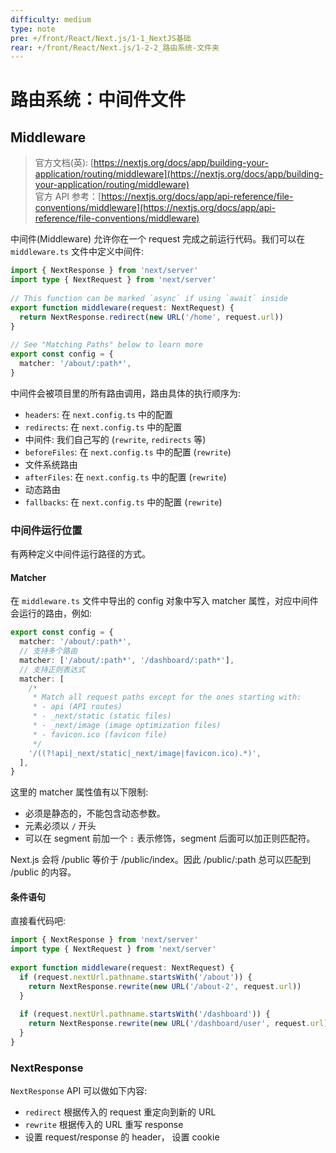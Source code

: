 ```yaml
---
difficulty: medium
type: note
pre: +/front/React/Next.js/1-1_NextJS基础
rear: +/front/React/Next.js/1-2-2_路由系统-文件夹
---
```


# 路由系统：中间件文件

## Middleware

> 官方文档(英): [https://nextjs.org/docs/app/building-your-application/routing/middleware](https://nextjs.org/docs/app/building-your-application/routing/middleware)  
> 官方 API 参考：[https://nextjs.org/docs/app/api-reference/file-conventions/middleware](https://nextjs.org/docs/app/api-reference/file-conventions/middleware)

中间件(Middleware) 允许你在一个 request 完成之前运行代码。我们可以在 `middleware.ts` 文件中定义中间件:

```ts
import { NextResponse } from 'next/server'
import type { NextRequest } from 'next/server'
 
// This function can be marked `async` if using `await` inside
export function middleware(request: NextRequest) {
  return NextResponse.redirect(new URL('/home', request.url))
}
 
// See "Matching Paths" below to learn more
export const config = {
  matcher: '/about/:path*',
}
```

中间件会被项目里的所有路由调用，路由具体的执行顺序为:
- `headers`: 在 `next.config.ts` 中的配置
- `redirects`: 在 `next.config.ts` 中的配置
- 中间件: 我们自己写的 (`rewrite`, `redirects` 等)
- `beforeFiles`: 在 `next.config.ts` 中的配置 (`rewrite`)
- 文件系统路由
- `afterFiles`: 在 `next.config.ts` 中的配置 (`rewrite`)
- 动态路由
- `fallbacks`: 在 `next.config.ts` 中的配置 (`rewrite`)

### 中间件运行位置

有两种定义中间件运行路径的方式。

#### Matcher

在 `middleware.ts` 文件中导出的 config 对象中写入 matcher 属性，对应中间件会运行的路由，例如:

```ts
export const config = {
  matcher: '/about/:path*',
  // 支持多个路由
  matcher: ['/about/:path*', '/dashboard/:path*'],
  // 支持正则表达式
  matcher: [
    /*
     * Match all request paths except for the ones starting with:
     * - api (API routes)
     * - _next/static (static files)
     * - _next/image (image optimization files)
     * - favicon.ico (favicon file)
     */
    '/((?!api|_next/static|_next/image|favicon.ico).*)',
  ],
}
```

这里的 matcher 属性值有以下限制:
- 必须是静态的，不能包含动态参数。
- 元素必须以 `/` 开头
- 可以在 segment 前加一个 `:` 表示修饰，segment 后面可以加正则匹配符。

<p class="tip">Next.js 会将 /public 等价于 /public/index。因此 /public/:path 总可以匹配到 /public 的内容。</p>

#### 条件语句

直接看代码吧:

```ts
import { NextResponse } from 'next/server'
import type { NextRequest } from 'next/server'
 
export function middleware(request: NextRequest) {
  if (request.nextUrl.pathname.startsWith('/about')) {
    return NextResponse.rewrite(new URL('/about-2', request.url))
  }
 
  if (request.nextUrl.pathname.startsWith('/dashboard')) {
    return NextResponse.rewrite(new URL('/dashboard/user', request.url))
  }
}
```

### NextResponse

`NextResponse` API 可以做如下内容:
- `redirect` 根据传入的 request 重定向到新的 URL
- `rewrite` 根据传入的 URL 重写 response
- 设置 request/response 的 header， 设置 cookie